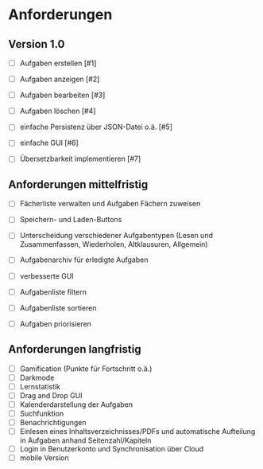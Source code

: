 # Anforderungen

## Version 1.0
- [ ] Aufgaben erstellen [#1]
- [ ] Aufgaben anzeigen [#2]
- [ ] Aufgaben bearbeiten [#3]
- [ ] Aufgaben löschen [#4]
- [ ] einfache Persistenz über JSON-Datei o.ä. [#5]
- [ ] einfache GUI [#6]
- [ ] Übersetzbarkeit implementieren [#7]


## Anforderungen mittelfristig
- [ ] Fächerliste verwalten und Aufgaben Fächern zuweisen
- [ ] Speichern- und Laden-Buttons
- [ ] Unterscheidung verschiedener Aufgabentypen (Lesen und Zusammenfassen, Wiederholen, Altklausuren, Allgemein)
- [ ] Aufgabenarchiv für erledigte Aufgaben 
- [ ] verbesserte GUI
- [ ] Aufgabenliste filtern
- [ ] Aufgabenliste sortieren
- [ ] Aufgaben priorisieren




## Anforderungen langfristig
- [ ] Gamification (Punkte für Fortschritt o.ä.)
- [ ] Darkmode
- [ ] Lernstatistik
- [ ] Drag and Drop GUI
- [ ] Kalenderdarstellung der Aufgaben
- [ ] Suchfunktion
- [ ] Benachrichtigungen
- [ ] Einlesen eines Inhaltsverzeichnisses/PDFs und automatische Aufteilung in Aufgaben anhand Seitenzahl/Kapiteln
- [ ] Login in Benutzerkonto und Synchronisation über Cloud
- [ ] mobile Version
